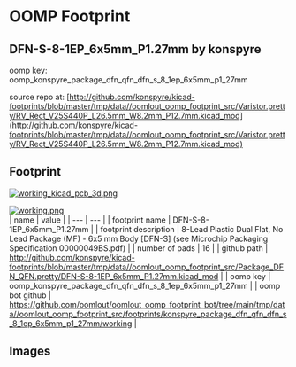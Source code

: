 # OOMP Footprint  
## DFN-S-8-1EP_6x5mm_P1.27mm  by konspyre  
  
oomp key: oomp_konspyre_package_dfn_qfn_dfn_s_8_1ep_6x5mm_p1_27mm  
  
source repo at: [http://github.com/konspyre/kicad-footprints/blob/master/tmp/data//oomlout_oomp_footprint_src/Varistor.pretty/RV_Rect_V25S440P_L26.5mm_W8.2mm_P12.7mm.kicad_mod](http://github.com/konspyre/kicad-footprints/blob/master/tmp/data//oomlout_oomp_footprint_src/Varistor.pretty/RV_Rect_V25S440P_L26.5mm_W8.2mm_P12.7mm.kicad_mod)  
## Footprint  
  
[![working_kicad_pcb_3d.png](working_kicad_pcb_3d_600.png)](working_kicad_pcb_3d.png)  
  
[![working.png](working_600.png)](working.png)  
| name | value | 
| --- | --- | 
| footprint name | DFN-S-8-1EP_6x5mm_P1.27mm | 
| footprint description | 8-Lead Plastic Dual Flat, No Lead Package (MF) - 6x5 mm Body [DFN-S] (see Microchip Packaging Specification 00000049BS.pdf) | 
| number of pads | 16 | 
| github path | http://github.com/konspyre/kicad-footprints/blob/master/tmp/data//oomlout_oomp_footprint_src/Package_DFN_QFN.pretty/DFN-S-8-1EP_6x5mm_P1.27mm.kicad_mod | 
| oomp key | oomp_konspyre_package_dfn_qfn_dfn_s_8_1ep_6x5mm_p1_27mm | 
| oomp bot github | https://github.com/oomlout/oomlout_oomp_footprint_bot/tree/main/tmp/data//oomlout_oomp_footprint_src/footprints/konspyre_package_dfn_qfn_dfn_s_8_1ep_6x5mm_p1_27mm/working | 
## Images  

